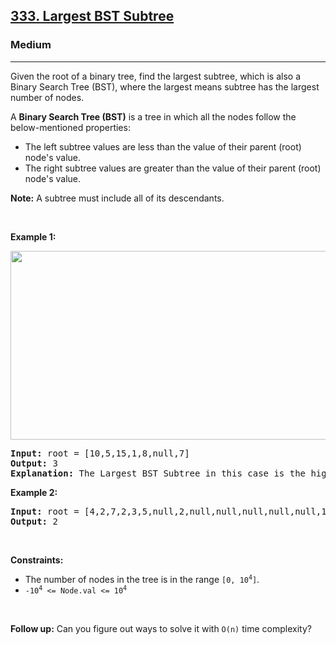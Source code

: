 <h2><a href="https://leetcode.com/problems/largest-bst-subtree/">333. Largest BST Subtree</a></h2><h3>Medium</h3><hr><div style="user-select: auto;"><p style="user-select: auto;">Given the root of a binary tree, find the largest subtree, which is also a Binary Search Tree (BST), where the largest means subtree has the largest number of nodes.</p>

<p style="user-select: auto;">A <strong style="user-select: auto;">Binary Search Tree (BST)</strong> is a tree in which all the nodes follow the below-mentioned properties:</p>

<ul style="user-select: auto;">
	<li style="user-select: auto;">The left subtree values are less than the value of their parent (root) node's value.</li>
	<li style="user-select: auto;">The right subtree values are greater than the value of their parent (root) node's value.</li>
</ul>

<p style="user-select: auto;"><strong style="user-select: auto;">Note:</strong> A subtree must include all of its descendants.</p>

<p style="user-select: auto;">&nbsp;</p>
<p style="user-select: auto;"><strong style="user-select: auto;">Example 1:</strong></p>

<p style="user-select: auto;"><strong style="user-select: auto;"><img alt="" src="https://assets.leetcode.com/uploads/2020/10/17/tmp.jpg" style="width: 571px; height: 302px; user-select: auto;"></strong></p>

<pre style="user-select: auto;"><strong style="user-select: auto;">Input:</strong> root = [10,5,15,1,8,null,7]
<strong style="user-select: auto;">Output:</strong> 3
<strong style="user-select: auto;">Explanation: </strong>The Largest BST Subtree in this case is the highlighted one. The return value is the subtree's size, which is 3.</pre>

<p style="user-select: auto;"><strong style="user-select: auto;">Example 2:</strong></p>

<pre style="user-select: auto;"><strong style="user-select: auto;">Input:</strong> root = [4,2,7,2,3,5,null,2,null,null,null,null,null,1]
<strong style="user-select: auto;">Output:</strong> 2
</pre>

<p style="user-select: auto;">&nbsp;</p>
<p style="user-select: auto;"><strong style="user-select: auto;">Constraints:</strong></p>

<ul style="user-select: auto;">
	<li style="user-select: auto;">The number of nodes in the tree is in the range <code style="user-select: auto;">[0, 10<sup style="user-select: auto;">4</sup>]</code>.</li>
	<li style="user-select: auto;"><code style="user-select: auto;">-10<sup style="user-select: auto;">4</sup> &lt;= Node.val &lt;= 10<sup style="user-select: auto;">4</sup></code></li>
</ul>

<p style="user-select: auto;">&nbsp;</p>
<p style="user-select: auto;"><strong style="user-select: auto;">Follow up:</strong> Can you figure out ways to solve it with <code style="user-select: auto;">O(n)</code> time complexity?</p>
</div>